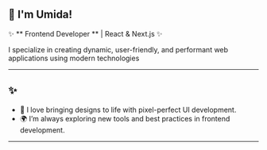 ## 👋 I'm Umida!  

✨ ** Frontend Developer ** | React & Next.js ✨  

I specialize in creating dynamic, user-friendly, and performant web applications using modern technologies

---

## ✨
- 🚀 I love bringing designs to life with pixel-perfect UI development.  
- 🌍 I’m always exploring new tools and best practices in frontend development.  

---
